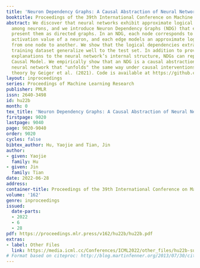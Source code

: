 ```yaml
---
title: 'Neuron Dependency Graphs: A Causal Abstraction of Neural Networks'
booktitle: Proceedings of the 39th International Conference on Machine Learning
abstract: We discover that neural networks exhibit approximate logical dependencies
  among neurons, and we introduce Neuron Dependency Graphs (NDG) that extract and
  present them as directed graphs. In an NDG, each node corresponds to the boolean
  activation value of a neuron, and each edge models an approximate logical implication
  from one node to another. We show that the logical dependencies extracted from the
  training dataset generalize well to the test set. In addition to providing symbolic
  explanations to the neural network’s internal structure, NDGs can represent a Structural
  Causal Model. We empirically show that an NDG is a causal abstraction of the corresponding
  neural network that "unfolds" the same way under causal interventions using the
  theory by Geiger et al. (2021). Code is available at https://github.com/phimachine/ndg.
layout: inproceedings
series: Proceedings of Machine Learning Research
publisher: PMLR
issn: 2640-3498
id: hu22b
month: 0
tex_title: 'Neuron Dependency Graphs: A Causal Abstraction of Neural Networks'
firstpage: 9020
lastpage: 9040
page: 9020-9040
order: 9020
cycles: false
bibtex_author: Hu, Yaojie and Tian, Jin
author:
- given: Yaojie
  family: Hu
- given: Jin
  family: Tian
date: 2022-06-28
address:
container-title: Proceedings of the 39th International Conference on Machine Learning
volume: '162'
genre: inproceedings
issued:
  date-parts:
  - 2022
  - 6
  - 28
pdf: https://proceedings.mlr.press/v162/hu22b/hu22b.pdf
extras:
- label: Other Files
  link: https://media.icml.cc/Conferences/ICML2022/other_files/hu22b-supp.zip
# Format based on citeproc: http://blog.martinfenner.org/2013/07/30/citeproc-yaml-for-bibliographies/
---
```

